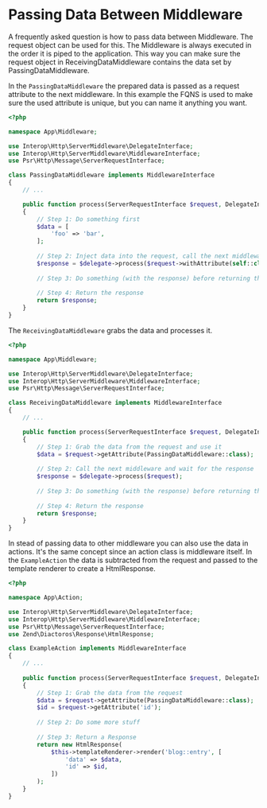 # Passing Data Between Middleware

A frequently asked question is how to pass data between Middleware. The request 
object can be used for this. The Middleware is always executed in the order it 
is piped to the application. This way you can make sure the request object in 
ReceivingDataMiddleware contains the data set by PassingDataMiddleware.

In the `PassingDataMiddleware` the prepared data is passed as a request attribute 
to the next middleware. In this example the FQNS is used to make sure the used 
attribute is unique, but you can name it anything you want.

```php
<?php

namespace App\Middleware;

use Interop\Http\ServerMiddleware\DelegateInterface;
use Interop\Http\ServerMiddleware\MiddlewareInterface;
use Psr\Http\Message\ServerRequestInterface;

class PassingDataMiddleware implements MiddlewareInterface
{
    // ...

    public function process(ServerRequestInterface $request, DelegateInterface $delegate)
    {
        // Step 1: Do something first
        $data = [
            'foo' => 'bar',  
        ];
        
        // Step 2: Inject data into the request, call the next middleware and wait for the response
        $response = $delegate->process($request->withAttribute(self::class, $data));
        
        // Step 3: Do something (with the response) before returning the response
        
        // Step 4: Return the response
        return $response;
    }
}
```

The `ReceivingDataMiddleware` grabs the data and processes it.

```php
<?php

namespace App\Middleware;

use Interop\Http\ServerMiddleware\DelegateInterface;
use Interop\Http\ServerMiddleware\MiddlewareInterface;
use Psr\Http\Message\ServerRequestInterface;

class ReceivingDataMiddleware implements MiddlewareInterface
{
    // ...

    public function process(ServerRequestInterface $request, DelegateInterface $delegate)
    {
        // Step 1: Grab the data from the request and use it
        $data = $request->getAttribute(PassingDataMiddleware::class);
        
        // Step 2: Call the next middleware and wait for the response
        $response = $delegate->process($request);
        
        // Step 3: Do something (with the response) before returning the response
        
        // Step 4: Return the response
        return $response;
    }
}
```

In stead of passing data to other middleware you can also use the data in 
actions. It's the same concept since an action class is middleware itself. In
the `ExampleAction` the data is subtracted from the request and passed to the
template renderer to create a HtmlResponse.

```php
<?php

namespace App\Action;

use Interop\Http\ServerMiddleware\DelegateInterface;
use Interop\Http\ServerMiddleware\MiddlewareInterface;
use Psr\Http\Message\ServerRequestInterface;
use Zend\Diactoros\Response\HtmlResponse;

class ExampleAction implements MiddlewareInterface
{
    // ...
    
    public function process(ServerRequestInterface $request, DelegateInterface $delegate)
    {
        // Step 1: Grab the data from the request
        $data = $request->getAttribute(PassingDataMiddleware::class);
        $id = $request->getAttribute('id');
        
        // Step 2: Do some more stuff
        
        // Step 3: Return a Response
        return new HtmlResponse(
            $this->templateRenderer->render('blog::entry', [
                'data' => $data,
                'id' => $id,
            ])
        );
    }
}
```
